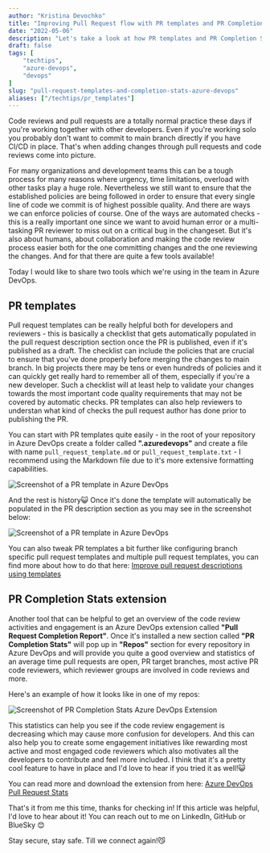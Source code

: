 ```yaml
---
author: "Kristina Devochko"
title: "Improving Pull Request flow with PR templates and PR Completion Stats in Azure DevOps"
date: "2022-05-06"
description: "Let's take a look at how PR templates and PR Completion Stats extension can help us improve PR flow and quality in Azure DevOps."
draft: false
tags: [
    "techtips",
    "azure-devops",
    "devops"
]
slug: "pull-request-templates-and-completion-stats-azure-devops"
aliases: ["/techtips/pr_templates"]
---
```


Code reviews and pull requests are a totally normal practice these days if you're working together with other developers. Even if you're working solo you probably don't want to commit to main branch directly if you have CI/CD in place. That's when adding changes through pull requests and code reviews come into picture.

For many organizations and development teams this can be a tough process for many reasons where urgency, time limitations, overload with other tasks play a huge role. Nevertheless we still want to ensure that the established policies are being followed in order to ensure that every single line of code we commit is of highest possible quality. And there are ways we can enforce policies of course. One of the ways are automated checks - this is a really important one since we want to avoid human error or a multi-tasking PR reviewer to miss out on a critical bug in the changeset. But it's also about humans, about collaboration and making the code review process easier both for the one committing changes and the one reviewing the changes. And for that there are quite a few tools available!

Today I would like to share two tools which we're using in the team in Azure DevOps.

## PR templates

Pull request templates can be really helpful both for developers and reviewers - this is basically a checklist that gets automatically populated in the pull request description section once the PR is published, even if it's published as a draft. The checklist can include the policies that are crucial to ensure that you've done properly before merging the changes to main branch. In big projects there may be tens or even hundreds of policies and it can quickly get really hard to remember all of them, especially if you're a new developer. Such a checklist will at least help to validate your changes towards the most important code quality requirements that may not be covered by automatic checks. PR templates can also help reviewers to understan what kind of checks the pull request author has done prior to publishing the PR.

You can start with PR templates quite easily - in the root of your repository in Azure DevOps create a folder called **".azuredevops"** and create a file with name ```pull_request_template.md``` or ```pull_request_template.txt``` - I recommend using the Markdown file due to it's more extensive formatting capabilities.

![Screenshot of a PR template in Azure DevOps](../../images/tech_tips/pr_template.png)

And the rest is history😺 Once it's done the template will automatically be populated in the PR description section as you may see in the screenshot below:

![Screenshot of a PR template in Azure DevOps](../../images/tech_tips/pr_template_appended.png)

You can also tweak PR templates a bit further like configuring branch specific pull request templates and multiple pull request templates, you can find more about how to do that here: [Improve pull request descriptions using templates](https://docs.microsoft.com/en-us/azure/devops/repos/git/pull-request-templates?view=azure-devops)

## PR Completion Stats extension

Another tool that can be helpful to get an overview of the code review activities and engagement is an Azure DevOps extension called **"Pull Request Completion Report"**. Once it's installed a new section called **"PR Completion Stats"** will pop up in **"Repos"** section for every repository in Azure DevOps and will provide you quite a good overview and statistics of  an average time pull requests are open, PR target branches, most active PR code reviewers, which reviewer groups are involved in code reviews and more.

Here's an example of how it looks like in one of my repos:

![Screenshot of PR Completion Stats Azure DevOps Extension](../../images/tech_tips/pr_completion_stats.png)

This statistics can help you see if the code review engagement is decreasing which may cause more confusion for developers. And this can also help you to create some engagement initiatives like rewarding most active and most engaged code reviewers which also motivates all the developers to contribute and feel more included. I think that it's a pretty cool feature to have in place and I'd love to hear if you tried it as well!😺

You can read more and download the extension from here: [Azure DevOps Pull Request Stats](https://marketplace.visualstudio.com/items?itemName=OneLuckiDev.prApprovalReport&targetId=e3cecb71-ee13-46d0-9133-2125fd4f4018&utm_source=vstsproduct&utm_medium=ExtHubManageList)

That's it from me this time, thanks for checking in!
If this article was helpful, I'd love to hear about it! You can reach out to me on LinkedIn, GitHub or BlueSky 😊

Stay secure, stay safe.
Till we connect again!😼

